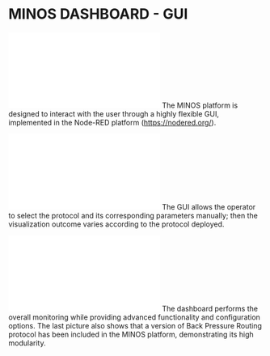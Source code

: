 # MINOS DASHBOARD - GUI

![dashboardA](dashboardA.pdf)
The MINOS platform is designed to interact with the user through a highly flexible GUI, implemented in the Node-RED platform (https://nodered.org/).

![dashboardB](dashboardB.pdf)
The GUI allows the operator to select the protocol and its corresponding parameters manually; then the visualization outcome varies according to the protocol deployed.

![dashboardC](dashboardC.pdf)
The dashboard performs the overall monitoring while providing advanced functionality and configuration options.
The last picture also shows that a version of Back Pressure Routing protocol has been included in the MINOS platform, demonstrating its high modularity.
